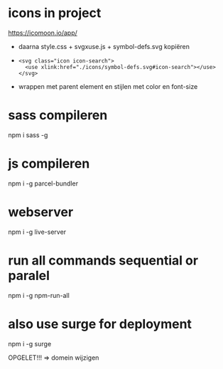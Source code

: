 # icons in project

https://icomoon.io/app/

- daarna style.css + svgxuse.js + symbol-defs.svg kopiëren
-     <svg class="icon icon-search">
        <use xlink:href="./icons/symbol-defs.svg#icon-search"></use>
      </svg>

- wrappen met parent element en stijlen met color en font-size

# sass compileren

npm i sass -g

# js compileren

npm i -g parcel-bundler

# webserver

npm i -g live-server

# run all commands sequential or paralel

npm i -g npm-run-all

# also use surge for deployment

npm i -g surge

OPGELET!!! => domein wijzigen
